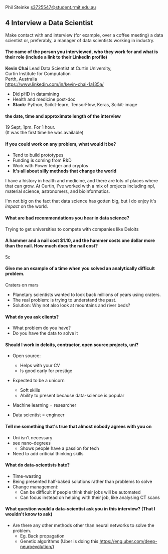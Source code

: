 Phil Steinke
s3725547@student.rmit.edu.au

## 4 Interview a Data Scientist
Make contact with and interview (for example, over a coffee meeting) a data scientist or, preferably, a manager of data scientists working in industry.

#### The name of the person you interviewed, who they work for and what is their role (include a link to their LinkedIn profile)

__Kevin Chai__
Lead Data Scientist at Curtin University,<br /> 
Curtin Institute for Computation <br />
Perth, Australia <br />
https://www.linkedin.com/in/kevin-chai-1a135a/ <br />
- Did pHD in datamining <br />
- Health and medicine post-doc <br />
- __Stack:__ Python, Scikit-learn, TensorFlow, Keras, Scikit-image

#### the date, time and approximate length of the interview

19 Sept, 1pm. For 1 hour.<br />
(It was the first time he was available)

#### If you could work on any problem, what would it be?

- Tend to build prototypes
- Funding is coming from R&D
- Work with Power ledger and cryptos
- __It's all about silly methods that change the world__

I have a history in health and medicine, and there are lots of places where that can grow. At Curtin, I've worked with a mix of projects including npl, material science, astronomers, and bioinformatics.

I'm not big on the fact that data science has gotten big, but I do enjoy it's *impact* on the world.

#### What are bad recommendations you hear in data science?

Trying to get universities to compete with companies like Deloits

#### A hammer and a nail cost $1.10, and the hammer costs one dollar more than the nail. How much does the nail cost?
5c

#### Give me an example of a time when you solved an analytically difficult problem.

Craters on mars
- Planetary scientists wanted to look back millions of years
  using craters.
- The real problem: is trying to understand the past. 
- Solution: Why not also look at mountains and river beds?

#### What do you ask clients?

- What problem do you have?
- Do you have the data to solve it

#### Should I work in deloits, contractor, open source projects, uni?

- Open source:
  - Helps with your CV
  - Is good early for prestige

- Expected to be a unicorn
  - Soft skills
  - Ability to present because data-science is popular

- Machine learning = researcher
- Data scientist = engineer


#### Tell me something that's true that almost nobody agrees with you on

- Uni isn't necessary
- see nano-degrees
  - Shows people have a passion for tech
- Need to add criticial thinking skills

#### What do data-scientists hate?

- Time-wasting
- Being presented half-baked solutions rather than problems to solve
- Change management:
  - Can be difficult if people think their jobs will be automated
  - Can focus instead on helping with their job, like analysing CT scans

#### What question would a data-scientist ask you in this interview? (That I wouldn't know to ask)

- Are there any other methods other than neural networks to solve the problem.
  - Eg. Back propagation
  - Genetic algorithms (Uber is doing this https://eng.uber.com/deep-neuroevolution/)

